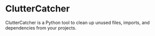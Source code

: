# ClutterCatcher

ClutterCatcher is a Python tool to clean up unused files, imports, and dependencies from your projects.
